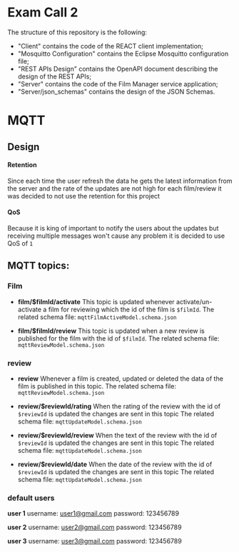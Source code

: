 # Exam Call 2

The structure of this repository is the following:
  - "Client" contains the code of the REACT client implementation;
  - "Mosquitto Configuration" contains the Eclipse Mosquitto configuration file;
  - "REST APIs Design" contains the OpenAPI document describing the design of the REST APIs;
  - "Server" contains the code of the Film Manager service application;
  - "Server/json_schemas" contains the design of the JSON Schemas.

# MQTT

## Design

#### Retention

Since each time the user refresh the data he gets the latest information from the server and the rate of the updates are not high for each film/review it was decided to not use the retention for this project

#### QoS

Because it is king of important to notify the users about the updates but receiving multiple messages won't cause any problem it is decided to use QoS of `1` 

## MQTT topics:

### Film

* **film/\$filmId/activate**
This topic is updated whenever activate/un-activate a film for reviewing which the id of the film is `$filmId`.
The related schema file: `mqttFilmActiveModel.schema.json`

* **film/\$filmId/review**
This topic is updated when a new review is published for the film with the id of `$filmId`.
The related schema file: `mqttReviewModel.schema.json`

### review

* **review**
Whenever a film is created, updated or deleted the data of the film is published in this topic.
The related schema file: `mqttReviewModel.schema.json`

* **review/\$reviewId/rating**
When the rating of the review with the id of `$reviewId` is updated the changes are sent in this topic
The related schema file: `mqttUpdateModel.schema.json`

* **review/\$reviewId/review**
When the text of the review with the id of `$reviewId` is updated the changes are sent in this topic
The related schema file: `mqttUpdateModel.schema.json`

* **review/\$reviewId/date**
When the date of the review with the id of `$reviewId` is updated the changes are sent in this topic
The related schema file: `mqttUpdateModel.schema.json`


### default users

**user 1**
  username: user1@gmail.com
  password: 123456789

**user 2**
  username: user2@gmail.com
  password: 123456789

**user 3**
  username: user3@gmail.com
  password: 123456789